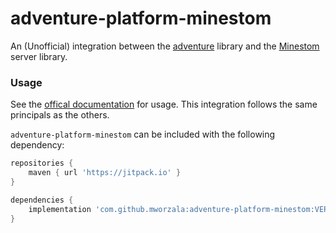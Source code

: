 # adventure-platform-minestom
An (Unofficial) integration between the [adventure](https://github.com/KyoriPowered/adventure) library and the [Minestom](https://github.com/Minestom/Minestom) server library.

### Usage
See the [offical documentation](https://docs.adventure.kyori.net/) for usage.
This integration follows the same principals as the others.

`adventure-platform-minestom` can be included with the following dependency:
```groovy
repositories {
    maven { url 'https://jitpack.io' }
}

dependencies {
    implementation 'com.github.mworzala:adventure-platform-minestom:VERSION'
}
```